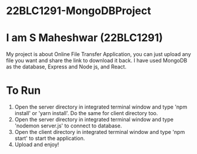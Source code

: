 # 22BLC1291-MongoDBProject
# I am S Maheshwar (22BLC1291) 
My project is about Online File Transfer Application, you can just upload any file you want and share the link to download it back. I have used MongoDB as the database, Express and Node js, and React.

# To Run
1) Open the server directory in integrated terminal window and type 'npm install' or 'yarn install'. Do the same for client directory too.
2) Open the server directory in integrated terminal window and type 'nodemon server.js' to connect to database.
3) Open the client directory in integrated terminal window and type 'npm start' to start the application.
4) Upload and enjoy!
